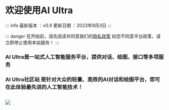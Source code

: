 # 欢迎使用AI Ultra

::: info
最新版本 ：v0.9
更新日期 ：2023年9月3日
:::

::: danger
在开始前，请先阅读并同意我们的[隐私政策](https://aiutra.com/privacy)
如您不同意平台政策，请立即停止使用本站服务！
:::


### AI Ultra是一站式人工智能服务平台，提供对话、绘图、接口等多项服务
### AI Ultra社区站 是针对大众的轻量、高效的AI对话和绘图平台，您可在此体验最先进的人工智能技术！  
![](https://tuchuang111025.oss-cn-shenzhen.aliyuncs.com/v09appshouyetu.png)
---
###### 